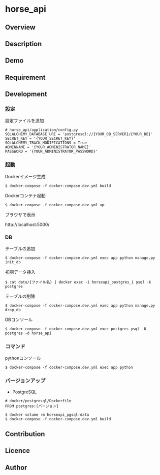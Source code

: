 # horse_api

## Overview

## Description

## Demo

## Requirement


## Development

### 設定

設定ファイルを追加

```
# horse_api/application/config.py
SQLALCHEMY_DATABASE_URI = 'postgresql://{YOUR_DB_SERVER}/{YOUR_DB}'
SECRET_KEY = '{YOUR_SECRET_KEY}'
SQLALCHEMY_TRACK_MODIFICATIONS = True
ADMINNAME = '{YOUR_ADMINISTRATOR_NAME}'
PASSWORD = '{YOUR_ADMINISTRATOR_PASSWORD}'
```

### 起動

Dockerイメージ生成

```
$ docker-compose -f docker-compose.dev.yml build
```

Dockerコンテナ起動

```
$ docker-compose -f docker-compose.dev.yml up
```

ブラウザで表示

http://localhost:5000/

### DB

テーブルの追加

```
$ docker-compose -f docker-compose.dev.yml exec app python manage.py init_db
```

初期データ挿入
```
$ cat data/{ファイル名} | docker exec -i horseapi_postgres_1 psql -U postgres
```

テーブルの削除

```
$ docker-compose -f docker-compose.dev.yml exec app python manage.py drop_db
```

DBコンソール

```
$ docker-compose -f docker-compose.dev.yml exec postgres psql -U postgres -d horse_api
```

### コマンド

pythonコンソール

```
$ docker-compose -f docker-compose.dev.yml exec app python
```

### バージョンアップ

- PostgreSQL

```
# docker/postgresql/Dockerfile
FROM postgres:{バージョン}
```

```
$ docker volume rm horseapi_pgsql-data
$ docker-compose -f docker-compose.dev.yml build
```

## Contribution

## Licence

## Author

